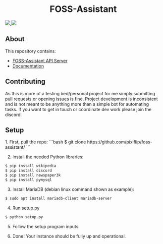 <h1 align="center">FOSS-Assistant</h1>

<p>
  <a href="https://discord.gg/Pvy2HgGE9r">
    <img src="https://img.shields.io/discord/806142446094385153?color=7489d5&logo=discord&logoColor=ffffff" />
  </a>
  <img src="https://img.shields.io/static/v1?label=Status&message=Development&color=blue">
  </a>
</p>

<h2>About</h2>

This repository contains:

-   [FOSS-Assistant API Server](/API_Server)
-   [Documentation](/Documentation)

<h2>Contributing</h2>
As this is more of a testing bed/personal project for me simply submitting pull requests or opening issues is fine.
Project development is inconsistent and is not meant to be anything more than a simple bot for automating tasks. If
you want to get in touch or coordinate dev work please join the discord.

<h2>Setup</h2>
1. First, pull the repo:
```bash
$ git clone https://github.com/pixlflip/foss-assistant/
```

2. Install the needed Python libraries:
```bash
$ pip install wikipedia
$ pip install discord
$ pip install newspaper3k
$ pip install pymysql
```

3. Install MariaDB (debian linux command shown as example):
```bash
$ sudo apt install mariadb-client mariadb-server
```

4. Run setup.py
```bash
$ python setup.py
```

5. Follow the setup program inputs.


6. Done! Your instance should be fully up and operational.